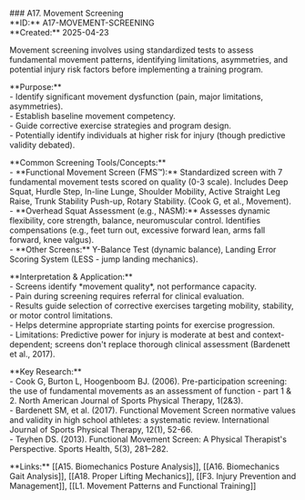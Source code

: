 \#\#\# A17. Movement Screening  
\*\*ID:\*\* A17-MOVEMENT-SCREENING  
\*\*Created:\*\* 2025-04-23

Movement screening involves using standardized tests to assess fundamental movement patterns, identifying limitations, asymmetries, and potential injury risk factors before implementing a training program.

\*\*Purpose:\*\*  
\- Identify significant movement dysfunction (pain, major limitations, asymmetries).  
\- Establish baseline movement competency.  
\- Guide corrective exercise strategies and program design.  
\- Potentially identify individuals at higher risk for injury (though predictive validity debated).

\*\*Common Screening Tools/Concepts:\*\*  
\- \*\*Functional Movement Screen (FMS™):\*\* Standardized screen with 7 fundamental movement tests scored on quality (0-3 scale). Includes Deep Squat, Hurdle Step, In-line Lunge, Shoulder Mobility, Active Straight Leg Raise, Trunk Stability Push-up, Rotary Stability. (Cook G, et al., Movement).  
\- \*\*Overhead Squat Assessment (e.g., NASM):\*\* Assesses dynamic flexibility, core strength, balance, neuromuscular control. Identifies compensations (e.g., feet turn out, excessive forward lean, arms fall forward, knee valgus).  
\- \*\*Other Screens:\*\* Y-Balance Test (dynamic balance), Landing Error Scoring System (LESS \- jump landing mechanics).

\*\*Interpretation & Application:\*\*  
\- Screens identify \*movement quality\*, not performance capacity.  
\- Pain during screening requires referral for clinical evaluation.  
\- Results guide selection of corrective exercises targeting mobility, stability, or motor control limitations.  
\- Helps determine appropriate starting points for exercise progression.  
\- Limitations: Predictive power for injury is moderate at best and context-dependent; screens don't replace thorough clinical assessment (Bardenett et al., 2017).

\*\*Key Research:\*\*  
\- Cook G, Burton L, Hoogenboom BJ. (2006). Pre-participation screening: the use of fundamental movements as an assessment of function \- part 1 & 2\. North American Journal of Sports Physical Therapy, 1(2&3).  
\- Bardenett SM, et al. (2017). Functional Movement Screen normative values and validity in high school athletes: a systematic review. International Journal of Sports Physical Therapy, 12(1), 52-66.  
\- Teyhen DS. (2013). Functional Movement Screen: A Physical Therapist's Perspective. Sports Health, 5(3), 281–282.

\*\*Links:\*\* [[A15. Biomechanics Posture Analysis]], [[A16. Biomechanics Gait Analysis]], [[A18. Proper Lifting Mechanics]], [[F3. Injury Prevention and Management]], [[L1. Movement Patterns and Functional Training]]